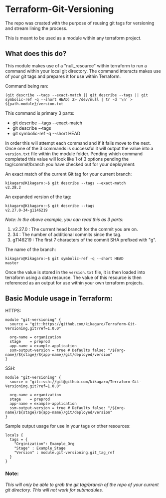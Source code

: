 # Terraform-Git-Versioning
The repo was created with the purpose of reusing git tags for versioning and stream lining the process. 

This is meant to be used as a module within any terraform project.

## What does this do?
This module makes use of a "null_resource" within terraform to run a command within your local git directory.
The command interacts makes use of your git tags and prepares it for use within Terraform.

Command being ran:
```commandline
(git describe --tags --exact-match || git describe --tags || git symbolic-ref -q --short HEAD) 2> /dev/null | tr -d '\n' > ${path.module}/version.txt
```
This command is primary 3 parts:
* git describe --tags --exact-match
* git describe --tags
* git symbolic-ref -q --short HEAD

In order this will attempt each command and if it fails move to the next. Once one of the 3 commands is successful
it will output the value into a `version.txt` file within the module folder. Pending which command completed this
value will look like 1 of 3 options pending the tag/commit/branch you have checked out for your deployment:

An exact match of the current Git tag for your current branch:
```commandline
kikagaro@Kikagaro:~$ git describe --tags --exact-match
v2.28.2
```
An expanded version of the tag:
```commandline
kikagaro@Kikagaro:~$ git describe --tags
v2.27.0-34-g1146219
```
*Note: In the above example, you can read this as 3 parts:*
1. v2.27.0 : The current head branch for the commit you are on.
2. 34 : The number of additional commits since the tag.
3. g1146219 : The first 7 characters of the commit SHA prefixed with "g".

The name of the branch:
```commandline
kikagaro@Kikagaro:~$ git symbolic-ref -q --short HEAD
master
```
Once the value is stored in the `version.txt` file, it is then loaded into terraform using a data resource.
The value of this resource is then referenced as an output for use within your own terraform projects.

## Basic Module usage in Terraform:

HTTPS:
```
module "git-versioning" {
  source = "git::https://github.com/kikagaro/Terraform-Git-Versioning.git?ref=1.0.0"

  org-name = organization
  stage    = preprod
  app-name = example-application
  ssm-output-version = true # Defaults false: "/${org-name}/${stage}/${app-name}/git/deployed/version"
}
```
SSH:
```
module "git-versioning" {
  source = "git::ssh://git@github.com/kikagaro/Terraform-Git-Versioning.git?ref=1.0.0"

  org-name = organization
  stage    = preprod
  app-name = example-application
  ssm-output-version = true # Defaults false: "/${org-name}/${stage}/${app-name}/git/deployed/version"
}
```

Sample output usage for use in your tags or other resources:
```
locals {
  tags = {
    "Orginization": Example_Org
    "Stage" : Example_Stage
    "Version" : module.git-versioning.git_tag_ref
  }
}
```

### Note:
*This will only be able to grab the git tag/branch of the repo of your current git directory. This will
not work for submodules.*